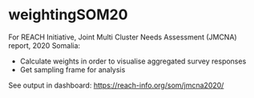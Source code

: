 # weightingSOM20
For REACH Initiative, Joint Multi Cluster Needs Assessment (JMCNA) report, 2020 Somalia:
- Calculate weights in order to visualise aggregated survey responses
- Get sampling frame for analysis

See output in dashboard:
https://reach-info.org/som/jmcna2020/
